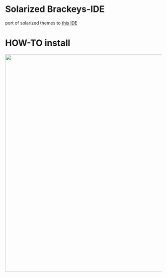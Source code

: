 # Solarized Brackeys-IDE
port of solarized themes to [this IDE](https://github.com/massivemadness/Brackeys-IDE)

# HOW-TO install
<img src="https://raw.githubusercontent.com/massivemadness/Brackeys-IDE/master/.github/images/carbon.png" width="700" />
